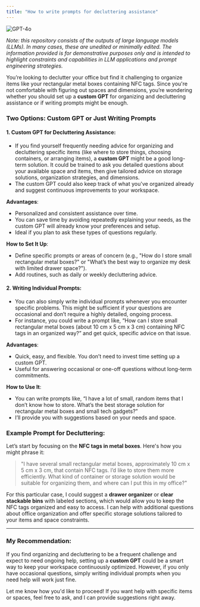 ```yaml
---
title: "How to write prompts for decluttering assistance"
---
```

![GPT-4o](https://img.shields.io/badge/GPT--4o-3333FF?style=for-the-badge&logo=openai&logoColor=white)



*Note: this repository consists of the outputs of large language models (LLMs). In many cases, these are unedited or minimally edited. The information provided is for demonstrative purposes only and is intended to highlight constraints and capabilities in LLM applications and prompt engineering strategies.*


You’re looking to declutter your office but find it challenging to organize items like your rectangular metal boxes containing NFC tags. Since you're not comfortable with figuring out spaces and dimensions, you’re wondering whether you should set up a **custom GPT** for organizing and decluttering assistance or if writing prompts might be enough.

### Two Options: Custom GPT or Just Writing Prompts

#### 1. **Custom GPT for Decluttering Assistance**:
   - If you find yourself frequently needing advice for organizing and decluttering specific items (like where to store things, choosing containers, or arranging items), a **custom GPT** might be a good long-term solution. It could be trained to ask you detailed questions about your available space and items, then give tailored advice on storage solutions, organization strategies, and dimensions.
   - The custom GPT could also keep track of what you've organized already and suggest continuous improvements to your workspace.

   **Advantages**:
   - Personalized and consistent assistance over time.
   - You can save time by avoiding repeatedly explaining your needs, as the custom GPT will already know your preferences and setup.
   - Ideal if you plan to ask these types of questions regularly.

   **How to Set It Up**:
   - Define specific prompts or areas of concern (e.g., "How do I store small rectangular metal boxes?" or "What’s the best way to organize my desk with limited drawer space?").
   - Add routines, such as daily or weekly decluttering advice.

#### 2. **Writing Individual Prompts**:
   - You can also simply write individual prompts whenever you encounter specific problems. This might be sufficient if your questions are occasional and don’t require a highly detailed, ongoing process.
   - For instance, you could write a prompt like, “How can I store small rectangular metal boxes (about 10 cm x 5 cm x 3 cm) containing NFC tags in an organized way?” and get quick, specific advice on that issue.

   **Advantages**:
   - Quick, easy, and flexible. You don’t need to invest time setting up a custom GPT.
   - Useful for answering occasional or one-off questions without long-term commitments.

   **How to Use It**:
   - You can write prompts like, “I have a lot of small, random items that I don’t know how to store. What’s the best storage solution for rectangular metal boxes and small tech gadgets?”
   - I’ll provide you with suggestions based on your needs and space.

### Example Prompt for Decluttering:
Let’s start by focusing on the **NFC tags in metal boxes**. Here's how you might phrase it:

> "I have several small rectangular metal boxes, approximately 10 cm x 5 cm x 3 cm, that contain NFC tags. I’d like to store them more efficiently. What kind of container or storage solution would be suitable for organizing them, and where can I put this in my office?"

For this particular case, I could suggest a **drawer organizer** or **clear stackable bins** with labeled sections, which would allow you to keep the NFC tags organized and easy to access. I can help with additional questions about office organization and offer specific storage solutions tailored to your items and space constraints.

---

### My Recommendation:
If you find organizing and decluttering to be a frequent challenge and expect to need ongoing help, setting up a **custom GPT** could be a smart way to keep your workspace continuously optimized. However, if you only have occasional questions, simply writing individual prompts when you need help will work just fine.

Let me know how you'd like to proceed! If you want help with specific items or spaces, feel free to ask, and I can provide suggestions right away.